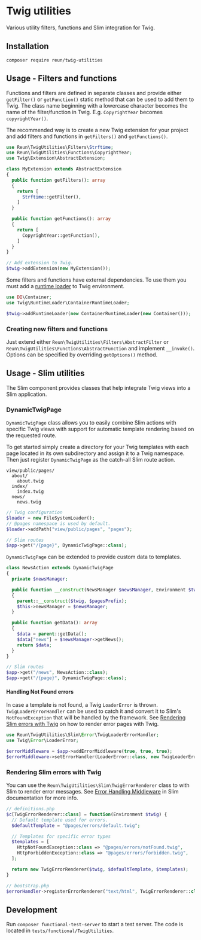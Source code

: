 # Twig utilities

Various utility filters, functions and Slim integration for Twig.

## Installation

```
composer require reun/twig-utilities
```

## Usage - Filters and functions

Functions and filters are defined in separate classes and provide either
`getFilter()` or `getFunction()` static method that can be used to add them to
Twig. The class name beginning with a lowercase character becomes the name of
the filter/function in Twig. E.g. `CopyrightYear` becomes `copyrightYear()`.

The recommended way is to create a new Twig extension for your project and add
filters and functions in `getFilters()` and `getFunctions()`.

```php
use Reun\TwigUtilities\Filters\Strftime;
use Reun\TwigUtilities\Functions\CopyrightYear;
use Twig\Extension\AbstractExtension;

class MyExtension extends AbstractExtension
{
  public function getFilters(): array
  {
    return [
      Strftime::getFilter(),
    ]
  }

  public function getFunctions(): array
  {
    return [
      CopyrightYear::getFunction(),
    ]
  }
}

// Add extension to Twig.
$twig->addExtension(new MyExtension());
```

Some filters and functions have external dependencies. To use them you must add
a [runtime loader](https://twig.symfony.com/doc/3.x/advanced.html#definition-vs-runtime)
to Twig environment.

```php
use DI\Container;
use Twig\RuntimeLoader\ContainerRuntimeLoader;

$twig->addRuntimeLoader(new ContainerRuntimeLoader(new Container()));
```

### Creating new filters and functions

Just extend either `Reun\TwigUtilities\Filters\AbstractFilter` or
`Reun\TwigUtilities\Functions\AbstractFunction` and implement `__invoke()`.
Options can be specified by overriding `getOptions()` method.

## Usage - Slim utilities

The Slim component provides classes that help integrate Twig views into a Slim
application.

### DynamicTwigPage

`DynamicTwigPage` class allows you to easily combine Slim actions with specific
Twig views with support for automatic template rendering based on the requested
route.

To get started simply create a directory for your Twig templates with each page
located in its own subdirectory and assign it to a Twig namespace. Then just
register `DynamicTwigPage` as the catch-all Slim route action.

```
view/public/pages/
  about/
    about.twig
  index/
    index.twig
  news/
    news.twig
```

```php
// Twig configuration
$loader = new FileSystemLoader();
// @pages namespace is used by default.
$loader->addPath("view/public/pages", "pages");
```

```php
// Slim routes
$app->get("/{page}", DynamicTwigPage::class);
```

`DynamicTwigPage` can be extended to provide custom data to templates.

```php
class NewsAction extends DynamicTwigPage
{
  private $newsManager;

  public function __construct(NewsManager $newsManager, Environment $twig, string $pagesPrefix = "@pages")
  {
    parent::__construct($twig, $pagesPrefix);
    $this->newsManager = $newsManager;
  }

  public function getData(): array
  {
    $data = parent::getData();
    $data["news"] = $newsManager->getNews();
    return $data;
  }
}
```

```php
// Slim routes
$app->get("/news", NewsAction::class);
$app->get("/{page}", DynamicTwigPage::class);
```

#### Handling Not Found errors

In case a template is not found, a Twig `LoaderError` is thrown.
`TwigLoaderErrorHandler` can be used to catch it and convert it to Slim's
`NotFoundException` that will be handled by the framework. See [Rendering Slim
errors with Twig](#rendering-slim-errors-with-twig) on how to render error pages
with Twig.

```php
use Reun\TwigUtilities\Slim\Error\TwigLoaderErrorHandler;
use Twig\Error\LoaderError;

$errorMiddleware = $app->addErrorMiddleware(true, true, true);
$errorMiddleware->setErrorHandler(LoaderError::class, new TwigLoaderErrorHandler());
```

### Rendering Slim errors with Twig

You can use the `Reun\TwigUtilities\Slim\TwigErrorRenderer` class to with Slim
to render error messages. See [Error Handling Middleware](http://www.slimframework.com/docs/v4/middleware/error-handling.html) in Slim documentation for more info.

```php
// definitions.php
$c[TwigErrorRenderer::class] = function(Environment $twig) {
  // Default template used for errors.
  $defaultTemplate = "@pages/errors/default.twig";

  // Templates for specific error types
  $templates = [
    HttpNotFoundException::class => "@pages/errors/notFound.twig",
    HttpForbiddenException::class => "@pages/errors/forbidden.twig",
  ];

  return new TwigErrorRenderer($twig, $defaultTemplate, $templates);
}

// bootstrap.php
$errorHandler->registerErrorRenderer("text/html", TwigErrorRenderer::class)
```

## Development

Run `composer functional-test-server` to start a test server. The code is
located in `tests/functional/TwigUtilities`.
